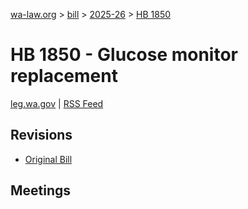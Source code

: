 [wa-law.org](/) > [bill](/bill/) > [2025-26](/bill/2025-26/) > [HB 1850](/bill/2025-26/hb/1850/)

# HB 1850 - Glucose monitor replacement
[leg.wa.gov](https://app.leg.wa.gov/billsummary?BillNumber=1850&Year=2025&Initiative=false) | [RSS Feed](./rss.xml)

## Revisions
* [Original Bill](1/)

## Meetings